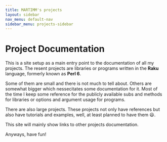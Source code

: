 ```yaml
---
title: MARTIMM's projects
layout: sidebar
nav_menu: default-nav
sidebar_menu: projects-sidebar
---
```

# Project Documentation

This is a site setup as a main entry point to the documentation of all my projects. The resent projects are libraries or programs written in the **Raku** language, formerly known as **Perl 6**.

Some of them are small and there is not much to tell about. Others are somewhat bigger which nessecitates some documentation for it. Most of the time I keep some reference for the publicly available subs and methods for libraries or options and argument usage for programs.

There are also large projects. These projects not only have references but also have tutorials and examples, well, at least planned to have them 😃.

This site will mainly show links to other projects documentation.

Anyways, have fun!











<!--

# External Links

Some links you might find interesting;
* The Raku language, compiler and user modules, classes or programs
  * [Raku Documentation](https://docs.raku.org/)
  * [Raku Modules](https://raku.land//)
  * [Rakudo](https://rakudo.org/)

* There are many blog sites handling many things about Rakudo. Here is a very small list.
  * [Archive of Wenzel P. P. Peppmeyer](https://gfldex.wordpress.com/about/)
  * [Andrew Shitov](https://andrewshitov.com/)
  * [Raku for Prediction](https://rakuforprediction.wordpress.com/)
  * [Rakudo Weekly News](https://rakudoweekly.blog/)
  * [Raku Advent Calendar](https://raku-advent.blog/blog-feed/)

  * [Jonathan Worthington](http://www.jnthn.net/slides.html)





Lorem ipsum dolor sit amet, quo id prima corrumpit pertinacia, id ius dolor dolores, an veri pertinax explicari mea. Agam solum et qui, his id ludus graeco adipiscing. Duis theophrastus nam in, at his vidisse atomorum. Tantas gloriatur scripserit ne eos. Est wisi tempor habemus at, ei graeco dissentiet eos. Ne usu aliquip sanctus conceptam, te vis ignota animal, modus latine contentiones ius te.

{% for post in site.posts %}
<h2><a href="{{ post.url }}">{{ post.title }}</a></h2>
<blockquote>{{ post.excerpt }}</blockquote>
{% endfor %}

Te falli veritus sea, at molestiae scribentur deterruisset vix, et mea zril phaedrum vulputate. No cum dicit consulatu. Ut has nostro noluisse expetendis, te pro quaeque disputando, eu sed summo omnes. Eos at tale aperiam, usu cu propriae quaestio constituto, sed aperiam erroribus temporibus an.

Quo eu liber mediocritatem, vix an delectus eleifend, iuvaret suscipit ei vel. Partem invenire per an, mea postulant dissentias eu, ius tantas audire nominavi eu. Dicunt tritani veritus ex vis, mei in case sententiae. At exerci democritum nam, cu lobortis iracundia mei. Alia eligendi consectetuer eu sed, paulo docendi noluisse sit ex.

-->